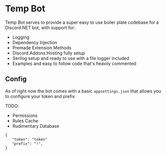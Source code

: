 # Temp Bot

Temp Bot serves to provide a super easy to use boiler plate codebase for a Discord.NET bot, with support for: 

- Logging
- Dependency Injection
- Premade Extension Methods
- Discord.Addons.Hosting fully setup
- Serilog setup and ready to use with a file logger included
- Examples and easy to follow code that's heavily commented

## Config

As of right now the bot comes with a basic `appsettings.json` that allows you to configure your token and prefix

TODO:
- Permissions
- Rules Cache
- Rudimentary Database

```
{
   "token": "token"
   "prefix": "!",
}
```